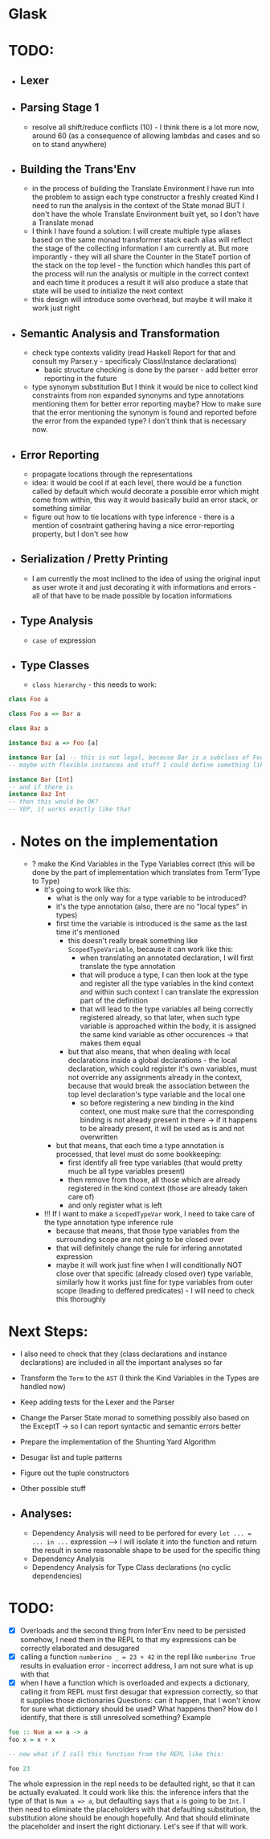 # Glask


# TODO:
- ## Lexer
- ## Parsing Stage 1
  - resolve all shift/reduce conflicts (10) - I think there is a lot more now, around 60 (as a consequence of allowing lambdas and cases and so on to stand anywhere)

- ## Building the Trans'Env
  - in the process of building the Translate Environment I have run into the problem
    to assign each type constructor a freshly created Kind I need to run the analysis
    in the context of the State monad
    BUT I don't have the whole Translate Environment built yet, so I don't have a Translate monad
  - I think I have found a solution:
    I will create multiple type aliases based on the same monad transformer stack
    each alias will reflect the stage of the collecting information I am currently at.
    But more imporantly - they will all share the Counter in the StateT portion of the stack
    on the top level - the function which handles this part of the process
    will run the analysis or multiple in the correct context and each time it produces a result it will also produce a state
    that state will be used to initialize the next context
  - this design will introduce some overhead, but maybe it will make it work just right

- ## Semantic Analysis and Transformation
  - check type contexts validity (read Haskell Report for that and consult my Parser.y - specificaly Class\Instance declarations)
    - basic structure checking is done by the parser - add better error reporting in the future
  - type synonym substitution
    But I think it would be nice to collect kind constraints from non expanded synonyms and type annotations mentioning them for better error reporting maybe?
    How to make sure that the error mentioning the synonym is found and reported before the error from the expanded type?
    I don't think that is necessary now.

- ## Error Reporting
  - propagate locations through the representations
  - idea: it would be cool if at each level, there would be a function called by default which would decorate a possible error which might come from within, this way it would basically build an error stack, or something similar
  - figure out how to tie locations with type inference - there is a mention of cosntraint gathering having a nice error-reporting property, but I don't see how

- ## Serialization / Pretty Printing
  - I am currently the most inclined to the idea of using the original input as user wrote it and just decorating it with informations and errors - all of that have to be made possible by location informations

- ## Type Analysis
  - `case of` expression

- ## Type Classes
  - `class hierarchy` - this needs to work:
```haskell
class Foo a

class Foo a => Bar a

class Baz a

instance Baz a => Foo [a]

instance Bar [a] -- this is not legal, because Bar is a subclass of Foo and Foo on [a] requires the `a` to be `Baz a` ==> therefore `Bar [a]` must require the same
-- maybe with flexible instances and stuff I could define something like

instance Bar [Int]
-- and if there is
instance Baz Int
-- then this would be OK?
-- YEP, it works exactly like that

```

- # Notes on the implementation
  - ? make the Kind Variables in the Type Variables correct (this will be done by the part of implementation which translates from Term'Type to Type)
      - it's going to work like this:
        - what is the only way for a type variable to be introduced?
        - it's the type annotation (also, there are no "local types" in types)
        - first time the variable is introduced is the same as the last time it's mentioned
          - this doesn't really break something like `ScopedTypeVariable`, because it can work like this:
            - when translating an annotated declaration, I will first translate the type annotation
            - that will produce a type, I can then look at the type and register all the type variables in the kind context and within such context I can translate the expression part of the definition
            - that will lead to the type variables all being correctly registered already, so that later, when such type variable is approached within the body, it is assigned the same kind variable as other occurences -> that makes them equal
          - but that also means, that when dealing with local declarations inside a global declarations - the local declaration, which could register it's own variables, must not override any assignments already in the context, because that would break the association between the top level declaration's type variable and the local one
            - so before registering a new binding in the kind context, one must make sure that the corresponding binding is not already present in there -> if it happens to be already present, it will be used as is and not overwritten
        - but that means, that each time a type annotation is processed, that level must do some bookkeeping:
          - first identify all free type variables (that would pretty much be all type variables present)
          - then remove from those, all those which are already registered in the kind context
            (those are already taken care of)
          - and only register what is left
      - !!! If I want to make a `ScopedTypeVar` work, I need to take care of the type annotation type inference rule
        - because that means, that those type variables from the surrounding scope are not going to be closed over
        - that will definitely change the rule for infering annotated expression
        - maybe it will work just fine when I will conditionally NOT close over that specific (already closed over) type variable, similarly how it works just fine for type variables from outer scope (leading to deffered predicates) - I will need to check this thoroughly


# Next Steps:
- I also need to check that they (class declarations and instance declarations) are included in all the important analyses so far
- Transform the `Term` to the `AST` (I think the Kind Variables in the Types are handled now)
- Keep adding tests for the Lexer and the Parser
- Change the Parser State monad to something possibly also based on the ExceptT -> so I can report syntactic and semantic errors better
- Prepare the implementation of the Shunting Yard Algorithm
- Desugar list and tuple patterns
- Figure out the tuple constructors
- Other possible stuff

- ## Analyses:
  - Dependency Analysis will need to be perfored for every `let ... = ... in ...` expression --> I will isolate it into the function and return the result in some reasonable shape to be used for the specific thing
  - Dependency Analysis
  - Dependency Analysis for Type Class declarations (no cyclic dependencies)



# TODO:
- [x] Overloads and the second thing from Infer'Env need to be persisted somehow, I need them in the REPL to that my expressions can be correctly elaborated and desugared
- [x] calling a function `numberino _ = 23 + 42` in the repl like `numberino True` results in evaluation error - incorrect address, I am not sure what is up with that
- [x] when I have a function which is overloaded and expects a dictionary, calling it from REPL must first desugar that expression correctly, so that it supplies those dictionaries
      Questions: can it happen, that I won't know for sure what dictionary should be used? What happens then? How do I identify, that there is still unresolved something?
      Example

```haskell
foo :: Num a => a -> a
foo x = x + x

-- now what if I call this function from the REPL like this:

foo 23
```

The whole expression in the repl needs to be defaulted right, so that it can be actually evaluated.
It could work like this:
the inference infers that the type of that is `Num a => a`, but defaulting says that `a` is going to be `Int`.
I then need to eliminate the placeholders with that defaulting substitution, the substitution alone should be enough hopefully.
And that should eliminate the placeholder and insert the right dictionary.
Let's see if that will work.
